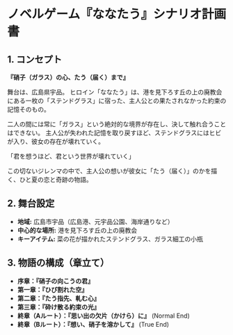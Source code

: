 # ノベルゲーム『ななたう』シナリオ計画書

## 1. コンセプト

**『硝子（ガラス）の心、たう（届く）まで』**

舞台は、広島県宇品。
ヒロイン「ななたう」は、港を見下ろす丘の上の廃教会にある一枚の「ステンドグラス」に宿った、主人公との果たされなかった約束の記憶そのもの。

二人の間には常に「ガラス」という絶対的な境界が存在し、決して触れ合うことはできない。
主人公が失われた記憶を取り戻すほど、ステンドグラスにはヒビが入り、彼女の存在が壊れていく。

「君を想うほど、君という世界が壊れていく」

この切ないジレンマの中で、主人公の想いが彼女に「たう（届く）」のかを描く、ひと夏の恋と奇跡の物語。

## 2. 舞台設定

- **地域:** 広島市宇品（広島港、元宇品公園、海岸通りなど）
- **中心的な場所:** 港を見下ろす丘の上の廃教会
- **キーアイテム:** 菜の花が描かれたステンドグラス、ガラス細工の小瓶

## 3. 物語の構成（章立て）

- **序章：『硝子の向こうの君』**
- **第一章：『ひび割れた空』**
- **第二章：『たう指先、軋む心』**
- **第三章：『砕け散る約束の光』**
- **終章（Aルート）：『思い出の欠片（かけら）に』** (Normal End)
- **終章（Bルート）：『想い、硝子を溶かして』** (True End)
